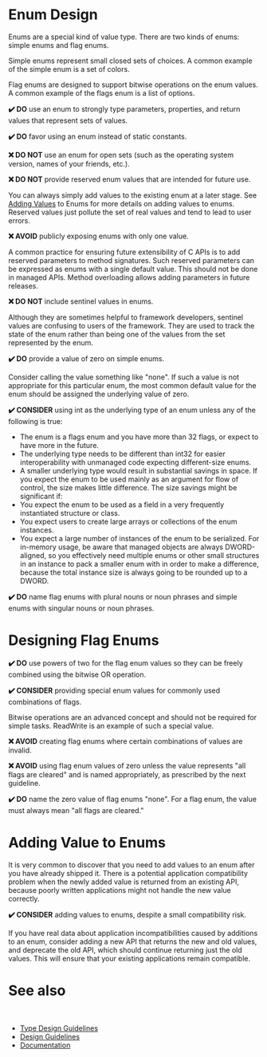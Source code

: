 # Enum Design

Enums are a special kind of value type. There are two kinds of enums: simple enums and flag enums.

Simple enums represent small closed sets of choices. A common example of the simple enum is a set of colors.

Flag enums are designed to support bitwise operations on the enum values. A common example of the flags enum is a list of options.

**✔️ DO** use an enum to strongly type parameters, properties, and return values that represent sets of values.

**✔️ DO** favor using an enum instead of static constants.

**❌ DO NOT** use an enum for open sets (such as the operating system version, names of your friends, etc.).

**❌ DO NOT** provide reserved enum values that are intended for future use.

You can always simply add values to the existing enum at a later stage. See [Adding Values](#adding-values) to Enums for more details on adding values to enums. Reserved values just pollute the set of real values and tend to lead to user errors.

**❌ AVOID** publicly exposing enums with only one value.

A common practice for ensuring future extensibility of C APIs is to add reserved parameters to method signatures. Such reserved parameters can be expressed as enums with a single default value. This should not be done in managed APIs. Method overloading allows adding parameters in future releases.

**❌ DO NOT** include sentinel values in enums.

Although they are sometimes helpful to framework developers, sentinel values are confusing to users of the framework. They are used to track the state of the enum rather than being one of the values from the set represented by the enum.

**✔️ DO** provide a value of zero on simple enums.

Consider calling the value something like "none". If such a value is not appropriate for this particular enum, the most common default value for the enum should be assigned the underlying value of zero.

**✔️ CONSIDER** using int as the underlying type of an enum unless any of the following is true:

* The enum is a flags enum and you have more than 32 flags, or expect to have more in the future.
* The underlying type needs to be different than int32 for easier interoperability with unmanaged code expecting different-size enums.
* A smaller underlying type would result in substantial savings in space. If you expect the enum to be used mainly as an argument for flow of control, the size makes little difference. The size savings might be significant if:
* You expect the enum to be used as a field in a very frequently instantiated structure or class.
* You expect users to create large arrays or collections of the enum instances.
* You expect a large number of instances of the enum to be serialized. For in-memory usage, be aware that managed objects are always DWORD-aligned, so you effectively need multiple enums or other small structures in an instance to pack a smaller enum with in order to make a difference, because the total instance size is always going to be rounded up to a DWORD.

**✔️ DO** name flag enums with plural nouns or noun phrases and simple enums with singular nouns or noun phrases.

# Designing Flag Enums

**✔️ DO** use powers of two for the flag enum values so they can be freely combined using the bitwise OR operation.

**✔️ CONSIDER** providing special enum values for commonly used combinations of flags.

Bitwise operations are an advanced concept and should not be required for simple tasks. ReadWrite is an example of such a special value.

**❌ AVOID** creating flag enums where certain combinations of values are invalid.

**❌ AVOID** using flag enum values of zero unless the value represents "all flags are cleared" and is named appropriately, as prescribed by the next guideline.

**✔️ DO** name the zero value of flag enums "none". For a flag enum, the value must always mean "all flags are cleared."

# Adding Value to Enums

It is very common to discover that you need to add values to an enum after you have already shipped it. There is a potential application compatibility problem when the newly added value is returned from an existing API, because poorly written applications might not handle the new value correctly.

**✔️ CONSIDER** adding values to enums, despite a small compatibility risk.

If you have real data about application incompatibilities caused by additions to an enum, consider adding a new API that returns the new and old values, and deprecate the old API, which should continue returning just the old values. This will ensure that your existing applications remain compatible.

# See also
​
* [Type Design Guidelines](/docs/documentation/design_guidelines/Type%20Design%20Guidelines)
* [Design Guidelines](/docs/documentation/design_guidelines)
* [Documentation](/docs/documentation)
